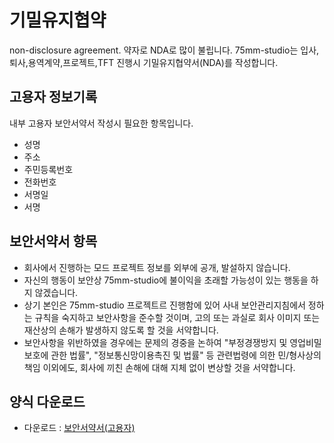 # 기밀유지협약
non-disclosure agreement. 약자로 NDA로 많이 불립니다.
75mm-studio는 입사,퇴사,용역계약,프로젝트,TFT 진행시 기밀유지협약서(NDA)를 작성합니다.

## 고용자 정보기록
내부 고용자 보안서약서 작성시 필요한 항목입니다.

- 성명
- 주소
- 주민등록번호
- 전화번호
- 서명일
- 서명



## 보안서약서 항목
- 회사에서 진행하는 모드 프로젝트 정보를 외부에 공개, 발설하지 않습니다.
- 자신의 행동이 보안상 75mm-studio에 불이익을 초래할 가능성이 있는 행동을 하지 않겠습니다.
- 상기 본인은 75mm-studio 프로젝트르 진행함에 있어 사내 보안관리지침에서 정하는 규칙을 숙지하고 보안사항을 준수할 것이며, 고의 또는 과실로 회사 이미지 또는 재산상의 손해가 발생하지 않도록 할 것을 서약합니다.
- 보안사항을 위반하였을 경우에는 문제의 경중을 논하여 "부정경쟁방지 및 영업비밀보호에 관한 법률", "정보통신망이용촉진 및 법률" 등 관련법령에 의한 민/형사상의 책임 이외에도, 회사에 끼친 손해에 대해 지체 없이 변상할 것을 서약합니다.

## 양식 다운로드
- 다운로드 : [보안서약서(고용자)](../pdf/security_pledge_employ.pdf)
